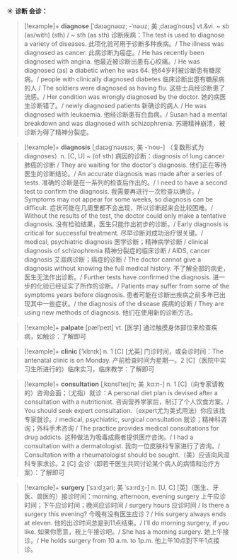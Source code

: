 ☀ <span class="category">**诊断 会诊：**</span>
>[!example]+ <span class="vocabulary">**diagnose**</span> [ˈdaɪəgnəʊz; -ˈnəʊz; 美 ˌdaɪəgˈnoʊs]
> <span class="definition">vt.&vi. ~ sb (as/with) (sth) / ~ sth (as sth) 诊断疾病：</span>The test is used to diagnose a variety of diseases. 此项化验可用于诊断多种疾病。/ The illness was diagnosed as cancer. 此病诊断为癌症。/ He has recently been diagnosed with angina. 他最近被诊断出患有心绞痛。/ He was diagnosed (as) a diabetic when he was 64. 他64岁时被诊断患有糖尿病。/ people with clinically diagnosed diabetes 临床诊断出患有糖尿病的人 / The soldiers were diagnosed as having flu. 这些士兵经诊断患了流感。/ Her condition was wrongly diagnosed by the doctor. 她的病医生诊断错了。/ newly diagnosed patients 新确诊的病人 / He was diagnosed with leukaemia. 他经诊断患有白血病。/ Susan had a mental breakdown and was diagnosed with schizophrenia. 苏珊精神崩溃，被诊断为得了精神分裂症。
                      
>[!example]+ <span class="vocabulary">**diagnosis**</span> [ˌdaɪəgˈnəʊsɪs; 美 -ˈnoʊ-]
（复数形式为diagnoses）<span class="definition">n. [C, U] ~ (of sth) 病因的诊断：</span>diagnosis of lung cancer 肺癌的诊断 / They are waiting for the doctor's diagnosis. 他们正在等待医生的诊断结论。/ An accurate diagnosis was made after a series of tests. 准确的诊断是在一系列的检查后作出的。/ I need to have a second test to confirm the diagnosis. 我需要再进行一次检查以确诊。/ Symptoms may not appear for some weeks, so diagnosis can be difficult. 症状可能在几周里都不会出现，所以诊断起来会比较困难。/ Without the results of the test, the doctor could only make a tentative diagnosis. 没有检验结果，医生只能作出初步的诊断。/ Early diagnosis is critical for successful treatment. 尽早诊断对成功治疗很关键。/ medical, psychiatric diagnosis 医学诊断；精神病学诊断 / clinical diagnosis of schizophrenia 精神分裂症的临床诊断 / AIDS, cancer diagnosis 艾滋病诊断；癌症的诊断 / The doctor cannot give a diagnosis without knowing the full medical history. 不了解全部的病史，医生无法作出诊断。/ Further tests have confirmed the diagnosis. 进一步的化验已经证实了所作的诊断。/ Patients may suffer from some of the symptoms years before diagnosis. 患者可能在诊断出疾病之前多年已出现其中一些症状。/ the diagnosis of the disease 疾病的诊断 / They are using new methods of diagnosis. 他们在使用新的诊断方法。

>[!example]+ <span class="vocabulary">**palpate**</span> [pælˈpeɪt]
> <span class="definition">vt. [医学] 通过触摸身体部位来检查疾病，如触诊：</span>了解即可

>[!example]+ <span class="vocabulary">**clinic**</span> ['klɪnɪk] 
> <span class="definition">n. 1 [C] [尤英] 门诊时间，或会诊时间：</span>The antenatal clinic is on Monday. 产前检查时间为星期一。<span class="definition">2 [C]（医院中实习生所进行的）临床实习，临床教学：</span>了解即可 
             
>[!example]+ <span class="vocabulary">**consultation**</span> [ˌkɒnslˈteɪʃn; 美 ˌkɑ:n-]
> <span class="definition">n. 1 [C]（向专家请教的）咨询会面；（尤指）就诊：</span>A personal diet plan is devised after a consultation with a nutritionist. 咨询营养学家后，制订了个人饮食方案。/ You should seek expert consultation.（expert尤为美式用法）你应该找专家就诊。/ medical, psychiatric, surgical consultation 就诊；精神科咨询；外科手术咨询 / The practice provides medical consultations for drug addicts. 这种做法为吸毒成瘾者提供医疗咨询。/ I had a consultation with a dermatologist. 我向一位皮肤科专家进行了咨询。/ Consultation with a rheumatologist should be sought.（美）应该向风湿科专家求诊。<span class="definition">2 [C] 会诊（即若干医生共同讨论某个病人的病情和治疗方案）：</span>了解即可         

>[!example]+ <span class="vocabulary">**surgery**</span> [ˈsɜ:dʒəri; 美 ˈsɜ:rdʒ-]
> <span class="definition">n. [U, C] [英]（医生、牙医、兽医的）接诊时间：</span>morning, afternoon, evening surgery 上午应诊时间；下午应诊时间；晚间应诊时间 / surgery hours 应诊时间 / Is there a surgery this evening? 今晚有没有医生应诊？/ His surgery always ends at eleven. 他的出诊时间总是到11点结束。/ I’ll do morning surgery, if you like. 如果你愿意，我上午接诊吧。/ She has a morning surgery. 她上午接诊。/ He holds surgery from 10 a.m. to 1p.m. 他上午10点到下午1点接诊。

